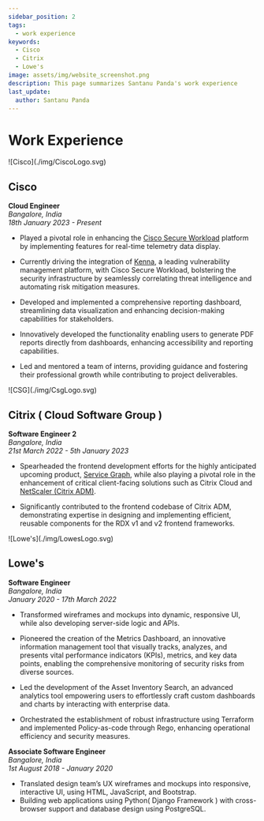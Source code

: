 ```yaml
---
sidebar_position: 2
tags:
  - work experience
keywords:
  - Cisco
  - Citrix
  - Lowe's
image: assets/img/website_screenshot.png
description: This page summarizes Santanu Panda's work experience
last_update:
  author: Santanu Panda
---
```


# Work Experience

<div class="img-small" >![Cisco](./img/CiscoLogo.svg)</div>

## Cisco

**Cloud Engineer**  
_Bangalore, India_  
_18th January 2023 - Present_

- Played a pivotal role in enhancing the [Cisco Secure Workload](https://www.cisco.com/site/in/en/products/security/secure-workload/index.html) platform by implementing features for real-time telemetry data display.

- Currently driving the integration of [Kenna](https://www.cisco.com/site/us/en/products/security/vulnerability-management/index.html), a leading vulnerability management platform, with Cisco Secure Workload, bolstering the security infrastructure by seamlessly correlating threat intelligence and automating risk mitigation measures.

- Developed and implemented a comprehensive reporting dashboard, streamlining data visualization and enhancing decision-making capabilities for stakeholders.

- Innovatively developed the functionality enabling users to generate PDF reports directly from dashboards, enhancing accessibility and reporting capabilities.

- Led and mentored a team of interns, providing guidance and fostering their professional growth while contributing to project deliverables.

<div class="img-small" >![CSG](./img/CsgLogo.svg)</div>

## Citrix ( Cloud Software Group )

**Software Engineer 2**  
_Bangalore, India_  
_21st March 2022 - 5th January 2023_

- Spearheaded the frontend development efforts for the highly anticipated upcoming product, [Service Graph](https://docs.netscaler.com/en-us/citrix-application-delivery-management-service/application-analytics-and-management/service-graph/service-graph-global-application), while also playing a pivotal role in the enhancement of critical client-facing solutions such as Citrix Cloud and [NetScaler (Citrix ADM)](https://docs.netscaler.com/en-us/citrix-application-delivery-management-service/overview.html).

- Significantly contributed to the frontend codebase of Citrix ADM, demonstrating expertise in designing and implementing efficient, reusable components for the RDX v1 and v2 frontend frameworks.

<div class="img-small" >![Lowe's](./img/LowesLogo.svg)</div>

## Lowe's

**Software Engineer**  
_Bangalore, India_  
_January 2020 - 17th March 2022_

- Transformed wireframes and mockups into dynamic, responsive UI, while also developing server-side logic and APIs.

- Pioneered the creation of the Metrics Dashboard, an innovative information management tool that visually tracks, analyzes, and presents vital performance indicators (KPIs), metrics, and key data points, enabling the comprehensive monitoring of security risks from diverse sources.

- Led the development of the Asset Inventory Search, an advanced analytics tool empowering users to effortlessly craft custom dashboards and charts by interacting with enterprise data.

- Orchestrated the establishment of robust infrastructure using Terraform and implemented Policy-as-code through Rego, enhancing operational efficiency and security measures.

**Associate Software Engineer**  
_Bangalore, India_  
_1st August 2018 - January 2020_

- Translated design team’s UX wireframes and mockups into responsive, interactive UI, using HTML, JavaScript, and Bootstrap.
- Building web applications using Python( Django Framework ) with cross-browser support and database design using PostgreSQL.
